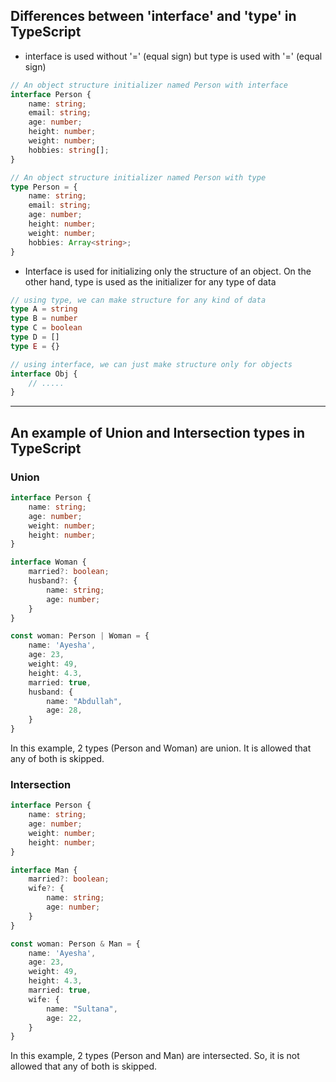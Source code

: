 ## Differences between 'interface' and 'type' in TypeScript

- interface is used without '=' (equal sign) but type is used with '=' (equal sign)
```typescript
// An object structure initializer named Person with interface
interface Person {
    name: string;
    email: string;
    age: number;
    height: number;
    weight: number;
    hobbies: string[];
}

// An object structure initializer named Person with type
type Person = {
    name: string;
    email: string;
    age: number;
    height: number;
    weight: number;
    hobbies: Array<string>;
}
```
- Interface is used for initializing only the structure of an object. On the other hand, type is used as the initializer for any type of data

```typescript
// using type, we can make structure for any kind of data
type A = string
type B = number
type C = boolean
type D = []
type E = {}

// using interface, we can just make structure only for objects
interface Obj {
    // .....
}
```
---
 

## An example of Union and Intersection types in TypeScript

### Union
```typescript
interface Person {
    name: string;
    age: number;
    weight: number;
    height: number;
}

interface Woman {
    married?: boolean;
    husband?: {
        name: string;
        age: number;
    }
}

const woman: Person | Woman = {
    name: 'Ayesha',
    age: 23,
    weight: 49,
    height: 4.3,
    married: true,
    husband: {
        name: "Abdullah",
        age: 28,
    }
}
```
In this example, 2 types (Person and Woman) are union. It is allowed that any of both is skipped.

### Intersection
```typescript
interface Person {
    name: string;
    age: number;
    weight: number;
    height: number;
}

interface Man {
    married?: boolean;
    wife?: {
        name: string;
        age: number;
    }
}

const woman: Person & Man = {
    name: 'Ayesha',
    age: 23,
    weight: 49,
    height: 4.3,
    married: true,
    wife: {
        name: "Sultana",
        age: 22,
    }
}
```
In this example, 2 types (Person and Man) are intersected. So, it is not allowed that any of both is skipped.